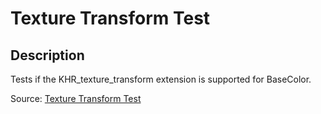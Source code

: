 # Texture Transform Test

## Description

Tests if the KHR_texture_transform extension is supported for BaseColor.

Source: [Texture Transform Test](https://github.com/KhronosGroup/glTF-Sample-Assets/tree/6f5b2f56eb285aa25b86f2de992596e596c5182d/Models/TextureTransformTest)

